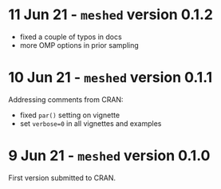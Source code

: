 # 11 Jun 21 - `meshed` version 0.1.2

 * fixed a couple of typos in docs
 * more OMP options in prior sampling

# 10 Jun 21 - `meshed` version 0.1.1

Addressing comments from CRAN:

 * fixed `par()` setting on vignette
 * set `verbose=0` in all vignettes and examples

# 9 Jun 21 - `meshed` version 0.1.0

First version submitted to CRAN.
